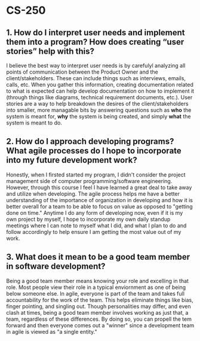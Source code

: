 # CS-250

## 1. How do I interpret user needs and implement them into a program? How does creating “user stories” help with this?
I believe the best way to interpret user needs is by carefulyl analyzing all points of communication between the Product Owner and the client/stakeholders. These can include things such as interviews, emails, calls, etc. When you gather this information, creating documentation related to what is expected can help develop documentation on how to implement it (through things like diagrams, technical requirement documents, etc.). User stories are a way to help breakdown the desires of the client/stakeholders into smaller, more managable bits by answering questions such as **who** the system is meant for, **why** the system is being created, and simply **what** the system is meant to do. 

## 2. How do I approach developing programs? What agile processes do I hope to incorporate into my future development work?
Honestly, when I firsted started my program, I didn't consider the project management side of computer programming/software engineering. However, through this course I feel I have learned a great deal to take away and utilize when developing. The agile process helps me have a better understanding of the importance of organization in developing and how it is better overall for a team to be able to focus on value as opposed to "getting done on time." Anytime I do any form of developing now, even if it is my own project by myself, I hope to incorporate my own daily standup meetings where I can note to myself what I did, and what I plan to do and follow accordingly to help ensure I am getting the most value out of my work. 

## 3. What does it mean to be a good team member in software development?
Being a good team member means knowing your role and excelling in that role. Most people view their role in a typical enviornment as one of being below someone else. In agile, everyone is part of the team and takes full accountability for the work of the team. This helps eliminate things like bias, finger pointing, and singling out. Though personalities may differ, and even clash at times, being a good team member involves working as just that, a team, regardless of these differences. By doing so, you can propell the tem forward and then everyone comes out a "winner" since a development team in agile is viewed as "a single entity." 
